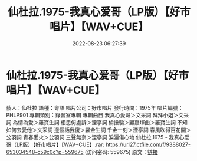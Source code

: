 ﻿---
title: 仙杜拉.1975-我真心爱哥（LP版）【好市唱片】【WAV+CUE】
date: 2022-08-23 06:27:39
categories: WAV车载音乐、镜像
tags: 华语中文
---
# 仙杜拉.1975-我真心爱哥（LP版）【好市唱片】【WAV+CUE】

藝人：仙杜拉
語種：粵語
唱片公司：好市唱片
發行時間：1975年
唱片編號：PHLP901
專輯類別：錄音室專輯
專輯曲目
我真心愛哥＞文采詞
拜拜小姐＞文采詞
為情為愛＞羅寶生詞
相思何處訴＞湮亭詞
偷搶騙＞顧嘉煇曲＞羅寶生詞
不知如何去愛他＞文采詞
邊個話我傻＞羅金生詞
千金一刻＞湮亭詞
春風吹得百花開＞公羽詞
青春愛火＞公羽詞
三聲無奈＞湮亭詞
淚灑傷心地
仙杜拉.1975 - 我真心爱哥（LP版）【好市唱片】【WAV+CUE】.rar:
https://url27.ctfile.com/f/9388027-653034548-c59c0c?p=559675
(访问密码: 559675)
原文：[链接](https://blog.sina.com.cn/s/blog_1647c7e7601030z04.html)